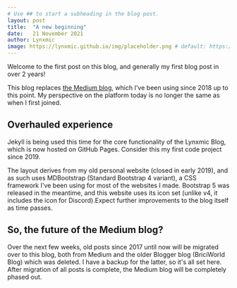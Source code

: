 ```yaml
---
# Use ## to start a subheading in the blog post.
layout: post
title:  "A new beginning"
date:   21 November 2021
author: Lynxmic
image: https://lynxmic.github.io/img/placeholder.png # default: https://lynxmic.github.io/img/placeholder.png
---
```

Welcome to the first post on this blog, and generally my first blog post in over 2 years!

This blog replaces [the Medium blog][Medium-blog], which I've been using since 2018 up to this point. My perspective on the platform today is no longer the same as when I first joined.

## Overhauled experience
Jekyll is being used this time for the core functionality of the Lynxmic Blog, which is now hosted on GitHub Pages. Consider this my first code project since 2019.

The layout derives from my old personal website (closed in early 2019), and as such uses MDBootstrap (Standard Bootstrap 4 variant), a CSS framework I've been using for most of the websites I made. Bootstrap 5 was released in the meantime, and this website uses its icon set (unlike v4, it includes the icon for Discord).Expect further improvements to the blog itself as time passes.

## So, the future of the Medium blog?
Over the next few weeks, old posts since 2017 until now will be migrated over to this blog, both from Medium and the older Blogger blog (BriciWorld Blog) which was deleted. I have a backup for the latter, so it's all set here. After migration of all posts is complete, the Medium blog will be completely phased out.

[Medium-blog]: https://medium.com/lynxmic
[Blogger-blog]: https://lynxmic.blogspot.com
[subreddit-wiki]: https://reddit.com/r/Lynxmic/wiki
